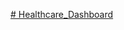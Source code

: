 [# Healthcare_Dashboard](https://app.powerbi.com/view?r=eyJrIjoiYmRmMjM0NTUtZTA2ZC00ZjQ0LTgyOTAtMmJmZjAyMTNhMjNlIiwidCI6IjU3ZTYzZjhjLTIxMjAtNDMwYS1hMzU3LTM4YmUyMzczNzlhYiJ9)
